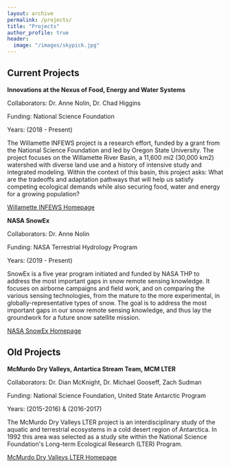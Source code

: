 ```yaml
---
layout: archive
permalink: /projects/
title: "Projects"
author_profile: true
header:
  image: "/images/skypick.jpg"
---
```


## Current Projects

**Innovations at the Nexus of Food, Energy and Water Systems**

Collaborators: Dr. Anne Nolin, Dr. Chad Higgins

Funding: National Science Foundation

Years: (2018 - Present)

The Willamette INFEWS project is a research effort, funded by a grant from the National Science Foundation and led by Oregon State University.  The project focuses on the Willamette River Basin, a 11,600 mi2 (30,000 km2) watershed with diverse land use and a history of intensive study and integrated modeling.  Within the context of this basin, this project asks: What are the tradeoffs and adaptation pathways that will help us satisfy competing ecological demands while also securing food, water and energy for a growing population?

[Willamette INFEWS Homepage](infews.org)

**NASA SnowEx**

Collaborators: Dr. Anne Nolin

Funding: NASA Terrestrial Hydrology Program

Years: (2019 - Present)

SnowEx is a five year program initiated and funded by NASA THP to address the most important gaps in snow remote sensing knowledge. It focuses on airborne campaigns and field work, and on comparing the various sensing technologies, from the mature to the more experimental, in globally-representative types of snow. The goal is to address the most important gaps in our snow remote sensing knowledge, and thus lay the groundwork for a future snow satellite mission.

[NASA SnowEx Homepage](https://snow.nasa.gov/campaigns/snowex)

## Old Projects

**McMurdo Dry Valleys, Antartica Stream Team, MCM LTER**

Collaborators: Dr. Dian McKnight, Dr. Michael Gooseff, Zach Sudman

Funding: National Science Foundation, United State Antarctic Program

Years: (2015-2016) & (2016-2017)

The McMurdo Dry Valleys LTER project is an interdisciplinary study of the aquatic and terrestrial ecosystems in a cold desert region of Antarctica. In 1992 this area was selected as a study site within the National Science Foundation's Long-term Ecological Research (LTER) Program.

[McMurdo Dry Valleys LTER Homepage](http://mcm.lternet.edu/)
